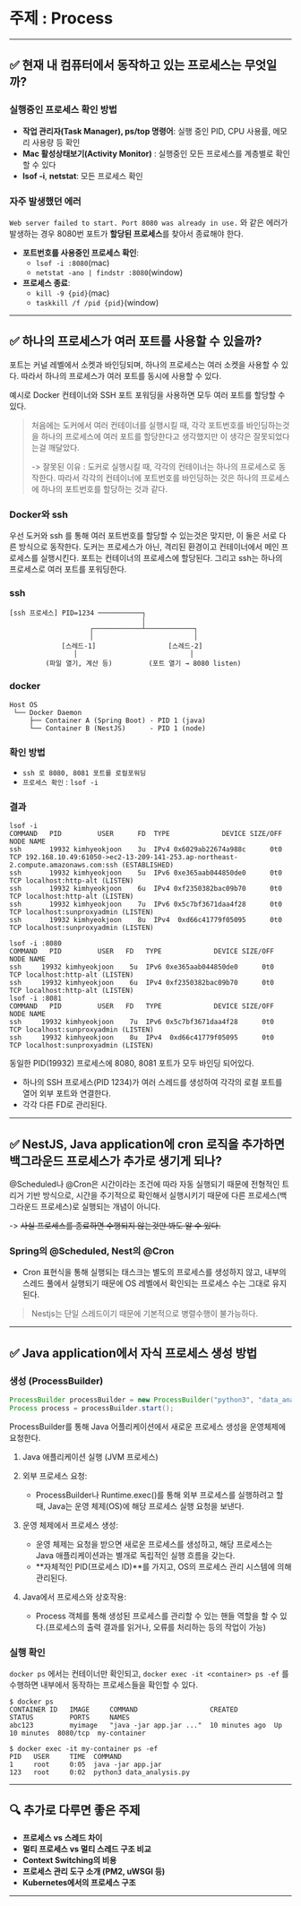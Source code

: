 # 주제 : Process 

---
## ✅ 현재 내 컴퓨터에서 동작하고 있는 프로세스는 무엇일까?

### 실행중인 프로세스 확인 방법
- **작업 관리자(Task Manager), ps/top 명령어**: 실행 중인 PID, CPU 사용률, 메모리 사용량 등 확인
- **Mac 활성상태보기(Activity Monitor)** : 실행중인 모든 프로세스를 계층별로 확인할 수 있다
- **lsof -i**, **netstat**: 모든 프로세스 확인

### 자주 발생했던 에러
`Web server failed to start. Port 8080 was already in use.` 와 같은 에러가 발생하는 경우 8080번 포트가 **할당된 프로세스**를 찾아서 종료해야 한다.
- **포트번호를 사용중인 프로세스 확인**: 
  - `lsof -i :8080`(mac) 
  - `netstat -ano | findstr :8080`(window)
- **프로세스 종료**: 
  - `kill -9 {pid}`(mac) 
  - `taskkill /f /pid {pid}`(window)

---

## ✅ 하나의 프로세스가 여러 포트를 사용할 수 있을까?

포트는 커널 레벨에서 소켓과 바인딩되며, 하나의 프로세스는 여러 소켓을 사용할 수 있다. 따라서 하나의 프로세스가 여러 포트를 동시에 사용할 수 있다.

예시로 Docker 컨테이너와 SSH 포트 포워딩을 사용하면 모두 여러 포트를 할당할 수 있다.

>처음에는 도커에서 여러 컨테이너를 실행시킬 때, 각각 포트번호를 바인딩하는것을 하나의 프로세스에 여러 포트를 할당한다고 생각했지만 이 생각은 잘못되었다는걸 깨달았다.
>
>-> 잘못된 이유 : 도커로 실행시킬 때, 각각의 컨테이너는 하나의 프로세스로 동작한다. 따라서 각각의 컨테이너에 포트번호를 바인딩하는 것은 하나의 프로세스에 하나의 포트번호를 할당하는 것과 같다.

### Docker와 ssh

우선 도커와 ssh 를 통해 여러 포트번호를 할당할 수 있는것은 맞지만, 이 둘은 서로 다른 방식으로 동작한다.
도커는 프로세스가 아닌, 격리된 환경이고 컨테이너에서 메인 프로세스를 실행시킨다. 포트는 컨테이너의 프로세스에 할당된다. 
그리고 ssh는 하나의 프로세스로 여러 포트를 포워딩한다.

### ssh
```angular2html
[ssh 프로세스] PID=1234 ───────────┐
                                 │
                    ┌────────────┴────────────┐
                    │                         │
             [스레드-1]                  [스레드-2]
                │                            │
         (파일 열기, 계산 등)         (포트 열기 → 8080 listen)
```
### docker
```angular2html
Host OS
 └── Docker Daemon
     ├── Container A (Spring Boot) - PID 1 (java)
     └── Container B (NestJS)      - PID 1 (node)
```

### 확인 방법
- `ssh 로 8080, 8081 포트를 로컬포워딩`
- `프로세스 확인` : `lsof -i`

### 결과
```angular2html
lsof -i
COMMAND   PID         USER      FD  TYPE             DEVICE SIZE/OFF   NODE NAME
ssh       19932 kimhyeokjoon    3u  IPv4 0x6029ab22674a988c      0t0    TCP 192.168.10.49:61050->ec2-13-209-141-253.ap-northeast-2.compute.amazonaws.com:ssh (ESTABLISHED)
ssh       19932 kimhyeokjoon    5u  IPv6 0xe365aab044850de0      0t0    TCP localhost:http-alt (LISTEN)
ssh       19932 kimhyeokjoon    6u  IPv4 0xf2350382bac09b70      0t0    TCP localhost:http-alt (LISTEN)
ssh       19932 kimhyeokjoon    7u  IPv6 0x5c7bf3671daa4f28      0t0    TCP localhost:sunproxyadmin (LISTEN)
ssh       19932 kimhyeokjoon    8u  IPv4  0xd66c41779f05095      0t0    TCP localhost:sunproxyadmin (LISTEN)
```
```angular2html
lsof -i :8080
COMMAND   PID         USER   FD   TYPE             DEVICE SIZE/OFF NODE NAME
ssh     19932 kimhyeokjoon    5u  IPv6 0xe365aab044850de0      0t0  TCP localhost:http-alt (LISTEN)
ssh     19932 kimhyeokjoon    6u  IPv4 0xf2350382bac09b70      0t0  TCP localhost:http-alt (LISTEN)
lsof -i :8081
COMMAND   PID         USER   FD   TYPE             DEVICE SIZE/OFF NODE NAME
ssh     19932 kimhyeokjoon    7u  IPv6 0x5c7bf3671daa4f28      0t0  TCP localhost:sunproxyadmin (LISTEN)
ssh     19932 kimhyeokjoon    8u  IPv4  0xd66c41779f05095      0t0  TCP localhost:sunproxyadmin (LISTEN)
```
동일한 PID(19932) 프로세스에 8080, 8081 포트가 모두 바인딩 되어있다.
- 하나의 SSH 프로세스(PID 1234)가 여러 스레드를 생성하여 각각의 로컬 포트를 열어 외부 포트와 연결한다.
- 각각 다른 FD로 관리된다.

---

## ✅ NestJS, Java application에 cron 로직을 추가하면 백그라운드 프로세스가 추가로 생기게 되나?

@Scheduled나 @Cron은 시간이라는 조건에 따라 자동 실행되기 때문에 전형적인 트리거 기반 방식으로, 
시간을 주기적으로 확인해서 실행시키기 때문에 다른 프로세스(백그라운드 프로세스)로 실행되는 개념이 아니다.

-> ~~사실 프로세스를 종료하면 수행되지 않는것만 봐도 알 수 있다.~~

### Spring의 @Scheduled, Nest의 @Cron
- Cron 표현식을 통해 실행되는 태스크는 별도의 프로세스를 생성하지 않고, 내부의 스레드 풀에서 실행되기 때문에 OS 레벨에서 확인되는 프로세스 수는 그대로 유지된다.

> Nestjs는 단일 스레드이기 때문에 기본적으로 병렬수행이 불가능하다.
---


## ✅ Java application에서 자식 프로세스 생성 방법
### 생성 (ProcessBuilder)
```java
ProcessBuilder processBuilder = new ProcessBuilder("python3", "data_analysis.py");
Process process = processBuilder.start();
```
ProcessBuilder를 통해 Java 어플리케이션에서 새로운 프로세스 생성을 운영체제에 요청한다.

1. Java 애플리케이션 실행 (JVM 프로세스)

2. 외부 프로세스 요청: 
   - ProcessBuilder나 Runtime.exec()를 통해 외부 프로세스를 실행하려고 할 때, Java는 운영 체제(OS)에 해당 프로세스 실행 요청을 보낸다.

3. 운영 체제에서 프로세스 생성:
   - 운영 체제는 요청을 받으면 새로운 프로세스를 생성하고, 해당 프로세스는 Java 애플리케이션과는 별개로 독립적인 실행 흐름을 갖는다.
   - **자체적인 PID(프로세스 ID)**를 가지고, OS의 프로세스 관리 시스템에 의해 관리된다.

4. Java에서 프로세스와 상호작용:
   - Process 객체를 통해 생성된 프로세스를 관리할 수 있는 핸들 역할을 할 수 있다.(프로세스의 출력 결과를 읽거나, 오류를 처리하는 등의 작업이 가능)

### 실행 확인
`docker ps` 에서는 컨테이너만 확인되고, `docker exec -it <container> ps -ef` 를 수행하면 내부에서 동작하는 프로세스들을 확인할 수 있다.
```angular2html
$ docker ps
CONTAINER ID   IMAGE     COMMAND                  CREATED         STATUS         PORTS     NAMES
abc123         myimage   "java -jar app.jar ..."  10 minutes ago  Up 10 minutes  8080/tcp  my-container

$ docker exec -it my-container ps -ef
PID   USER     TIME  COMMAND
1     root     0:05  java -jar app.jar
123   root     0:02  python3 data_analysis.py
```

---
## 🔍 추가로 다루면 좋은 주제

- **프로세스 vs 스레드 차이**
- **멀티 프로세스 vs 멀티 스레드 구조 비교**
- **Context Switching의 비용**
- **프로세스 관리 도구 소개 (PM2, uWSGI 등)**
- **Kubernetes에서의 프로세스 구조**

---

